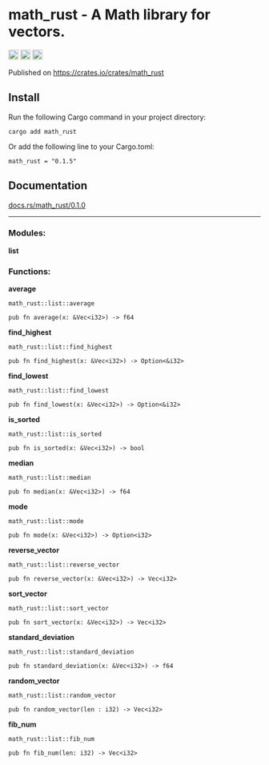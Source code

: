 #  math_rust  - A Math library for vectors. 


[<img alt="github" src="https://img.shields.io/badge/github-momonepal/-8da0cb?style=for-the-badge&labelColor=555555&logo=github" height="20">](https://github.com/momonepal)
[<img alt="crates.io" src="https://img.shields.io/crates/v/math_rust?style=for-the-badge&color=fc8d62&logo=rust" height="20">](https://crates.io/crates/math_rust)
[<img alt="docs.rs" src="https://img.shields.io/badge/docs.rs-math_rust-66c2a5?style=for-the-badge&labelColor=555555&logo=docs.rs" height="20">](https://docs.rs/math_rust/0.1.0/math_rust/)

Published on https://crates.io/crates/math_rust


 ## Install


Run the following Cargo command in your project directory:

    cargo add math_rust


Or add the following line to your Cargo.toml:

    math_rust = "0.1.5"


## Documentation

[docs.rs/math_rust/0.1.0](docs.rs/math_rust/0.1.0)

------------------------------

 

 ### Modules:

 **list**


### Functions:

**average**

    math_rust::list::average

    pub fn average(x: &Vec<i32>) -> f64


**find_highest**

    math_rust::list::find_highest

    pub fn find_highest(x: &Vec<i32>) -> Option<&i32>


**find_lowest**

    math_rust::list::find_lowest

    pub fn find_lowest(x: &Vec<i32>) -> Option<&i32>


**is_sorted**

    math_rust::list::is_sorted

    pub fn is_sorted(x: &Vec<i32>) -> bool


**median**

    math_rust::list::median

    pub fn median(x: &Vec<i32>) -> f64


**mode**

    math_rust::list::mode

    pub fn mode(x: &Vec<i32>) -> Option<i32>


**reverse_vector**

    math_rust::list::reverse_vector

    pub fn reverse_vector(x: &Vec<i32>) -> Vec<i32>

    

**sort_vector**

    math_rust::list::sort_vector

    pub fn sort_vector(x: &Vec<i32>) -> Vec<i32>


**standard_deviation**

    math_rust::list::standard_deviation

    pub fn standard_deviation(x: &Vec<i32>) -> f64


**random_vector**

    math_rust::list::random_vector

    pub fn random_vector(len : i32) -> Vec<i32>


**fib_num**

    math_rust::list::fib_num

    pub fn fib_num(len: i32) -> Vec<i32> 

    

